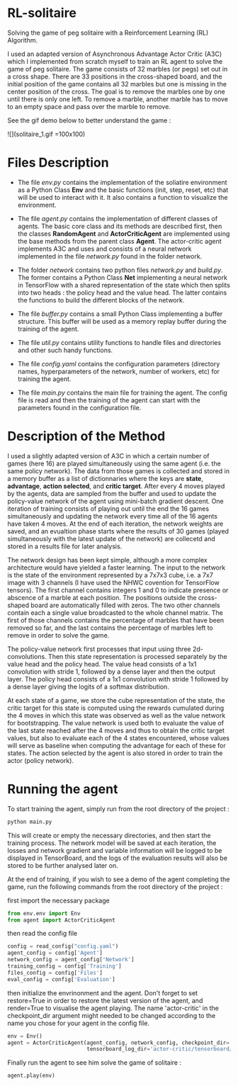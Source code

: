 # RL-solitaire
Solving the game of peg solitaire with a Reinforcement Learning (RL) Algorithm. 

I used an adapted version of Asynchronous Advantage Actor Critic (A3C) which I implemented from scratch myself to train an RL agent to solve the game of peg solitaire. The game consists of 32 marbles (or pegs) set out in a cross shape. There are 33 positions in the cross-shaped board, and the initial position of the game contains all 32 marbles but one is missing in the center position of the cross. The goal is to remove the marbles one by one until there is only one left. To remove a marble, another marble has to move to an empty space and pass over the marble to remove. 

See the gif demo below to better understand the game : 

![](solitaire_1.gif =100x100)


# Files Description

- The file *env.py* contains the implementation of the soliatire environment as a Python Class <b>Env</b> and the basic functions (init, step, reset, etc) that will be used to interact with it. It also contains a function to visualize the environment.

- The file *agent.py* contains the implementation of different classes of agents. The basic core class and its methods are described first, then the classes <b>RandomAgent</b> and <b>ActorCriticAgent</b> are implemented using the base methods from the parent class <b>Agent</b>. The actor-critic agent implements A3C and uses and consists of a neural network implemented in the file *network.py* found in the folder network.

- The folder *network* contains two python files *network.py* and *build.py*. The former contains a Python Class <b>Net</b> implementing a neural network in TensorFlow with a shared representation of the state which then splits into two heads : the policy head and the value head. The latter contains the functions to build the different blocks of the network. 

- The file *buffer.py* contains a small Python Class implementing a buffer structure. This buffer will be used as a memory replay buffer during the training of the agent. 

- The file *util.py* contains utility functions to handle files and directories and other such handy functions.

- The file *config.yaml* contains the configuration parameters (directory names, hyperparameters of the network, number of workers, etc) for training the agent.

- The file *main.py* contains the main file for training the agent. The config file is read and then the training of the agent can start with the parameters found in the configuration file.


# Description of the Method

I used a slightly adapted version of A3C in which a certain number of games (here 16) are played simultaneously using the same agent (i.e. the same policy network). The data from those games is collected and stored in a memory buffer as a list of dictionnaries where the keys are <b>state</b>, <b>advantage</b>, <b>action selected</b>, and <b>critic target</b>. After every 4 moves played by the agents, data are sampled from the buffer and used to update the policy-value network of the agent using mini-batch gradient descent. One iteration of training consists of playing out until the end the 16 games simultaneously and updating the network every time all of the 16 agents have taken 4 moves. At the end of each iteration, the network weights are saved, and an evualtion phase starts where the results of 30 games (played simultaneously with the latest update of the network) are collecetd and stored in a results file for later analysis. 

The network design has been kept simple, although a more complex architecture would have yielded a faster learning. The input to the network is the state of the environment represented by a 7x7x3 cube, i.e. a 7x7 image with 3 channels (I have used the NHWC covention for TensorFlow tensors). The first channel contains integers 1 and 0 to indicate presence or abscence of a marble at each position. The positions outside the cross-shaped board are automatically filled with zeros. The two other channels contain each a single value broadcasted to the whole channel matrix. The first of those channels contains the percentage of marbles that have been removed so far, and the last contains the percentage of marbles left to remove in order to solve the game. 

The policy-value network first processes that input using three 2d-convolutions. Then this state representation is processed separately by the value head and the policy head. The value head consists of a 1x1 convolution  with stride 1, followed by a dense layer and then the output layer. The policy head consists of a 1x1 convolution with stride 1 followed by a dense layer giving the logits of a softmax distribution. 

At each state of a game, we store the cube representation of the state, the critic target for this state is computed using the rewards cumulated during the 4 moves in which this state was observed as well as the value network for bootstrapping. The value network is used both to evaluate the value of the last state reached after the 4 moves and thus to obtain the critic target values, but also to evaluate each of the 4 states encountered, whose values will serve as baseline when computing the advantage for each of these for states. The action selected by the agent is also stored in order to train the actor (policy network). 


# Running the agent

To start training the agent, simply run from the root directory of the project :

```bash
python main.py
```

This will create or empty the necessary directories, and then start the training process. The network model will be saved at each iteration, the losses and network gradient and variable information will be logged to be displayed in TensorBoard, and the logs of the evaluation results will also be stored to be further analysed later on. 

At the end of training, if you wish to see a demo of the agent completing the game, run the following commands from the root directory of the project : 

first import the necessary package

```python
from env.env import Env
from agent import ActorCriticAgent
```

then read the config file

```python
config = read_config("config.yaml")
agent_config = config['Agent']
network_config = agent_config['Network']
training_config = config['Training']
files_config = config['Files']
eval_config = config['Evaluation']
```

then initialize the envrinonment and the agent. Don't forget to set restore=True in order to restore the latest version of the agent, and render=True to visualise the agent playing. The name 'actor-critic' in the checkpoint_dir argument might needed to be changed according to the name you chose for your agent in the config file.

```python
env = Env()
agent = ActorCriticAgent(agent_config, network_config, checkpoint_dir='actor-critic/checkpoints/',
                         tensorboard_log_dir='actor-critic/tensorboard/', restore=True, render=True)
```

Finally run the agent to see him solve the game of solitaire :

```python
agent.play(env)
```
